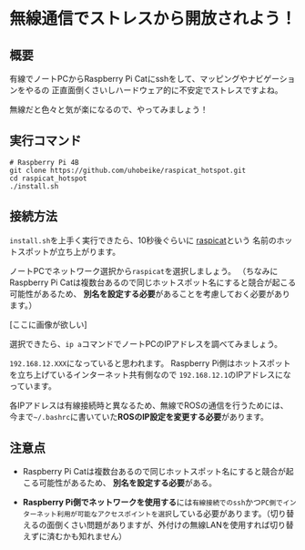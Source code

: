 # 無線通信でストレスから開放されよう！

## 概要
有線でノートPCからRaspberry Pi Catにsshをして、マッピングやナビゲーションをやるの
正直面倒くさいしハードウェア的に不安定でストレスですよね。

無線だと色々と気が楽になるので、やってみましょう！

## 実行コマンド
```
# Raspberry Pi 4B
git clone https://github.com/uhobeike/raspicat_hotspot.git
cd raspicat_hotspot
./install.sh
```

## 接続方法
`install.sh`を上手く実行できたら、10秒後ぐらいに
[raspicat](https://github.com/uhobeike/raspicat_hotspot/blob/3f92ba2d40aca08b44924008cf65ea9e8945a5b1/raspicat_hotspot.sh#L7)という
名前のホットスポットが立ち上がります。

ノートPCでネットワーク選択から`raspicat`を選択しましょう。
（ちなみにRaspberry Pi Catは複数台あるので同じホットスポット名にすると競合が起こる可能性があるため、
**別名を設定する必要**があることを考慮しておく必要があります。）

[ここに画像が欲しい]

選択できたら、`ip a`コマンドでノートPCのIPアドレスを調べてみましょう。

`192.168.12.XXX`になっていると思われます。
Raspberry Pi側はホットスポットを立ち上げているインターネット共有側なので
`192.168.12.1`のIPアドレスになっています。

各IPアドレスは有線接続時と異なるため、無線でROSの通信を行うためには、
今まで`~/.bashrc`に書いていた**ROSのIP設定を変更する必要**があります。

## 注意点
* Raspberry Pi Catは複数台あるので同じホットスポット名にすると競合が起こる可能性があるため、
**別名を設定する必要**がある。

* **Raspberry Pi側でネットワークを使用する**には`有線接続でのssh`かつ`PC側でインターネット利用が可能なアクセスポイントを選択`している必要があります。（切り替えるの面倒くさい問題がありますが、外付けの無線LANを使用すれば切り替えずに済むかも知れません）
